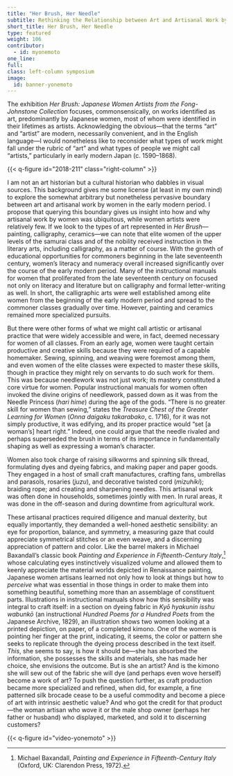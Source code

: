 ```yaml
---
title: "Her Brush, Her Needle"
subtitle: Rethinking the Relationship between Art and Artisanal Work by Women in Early Modern Japan
short_title: Her Brush, Her Needle
type: featured
weight: 106
contributor:
  - id: myonemoto
one_line:
full:
class: left-column symposium
image:
  id: banner-yonemoto
---
```


The exhibition *Her Brush:* *Japanese Women Artists from the Fong-Johnstone Collection* focuses, commonsensically, on works identified as art, predominantly by Japanese women, most of whom were identified in their lifetimes as artists. Acknowledging the obvious—that the terms “art” and “artist” are modern, necessarily convenient, and in the English language—I would nonetheless like to reconsider what types of work might fall under the rubric of “art” and what types of people we might call “artists,” particularly in early modern Japan (c. 1590–1868).

{{< q-figure id="2018-211" class="right-column" >}}

I am not an art historian but a cultural historian who dabbles in visual sources. This background gives me some license (at least in my own mind) to explore the somewhat arbitrary but nonetheless pervasive boundary between art and artisanal work by women in the early modern period. I propose that querying this boundary gives us insight into how and why artisanal work by women was ubiquitous, while women artists were relatively few. If we look to the types of art represented in *Her Brush*—painting, calligraphy, ceramics—we can note that elite women of the upper levels of the samurai class and of the nobility received instruction in the literary arts, including calligraphy, as a matter of course. With the growth of educational opportunities for commoners beginning in the late seventeenth century, women’s literacy and numeracy overall increased significantly over the course of the early modern period. Many of the instructional manuals for women that proliferated from the late seventeenth century on focused not only on literacy and literature but on calligraphy and formal letter-writing as well. In short, the calligraphic arts were well established among elite women from the beginning of the early modern period and spread to the commoner classes gradually over time. However, painting and ceramics remained more specialized pursuits.

But there were other forms of what we might call artistic or artisanal practice that were widely accessible and were, in fact, deemed necessary for women of all classes. From an early age, women were taught certain productive and creative skills because they were required of a capable homemaker. Sewing, spinning, and weaving were foremost among them, and even women of the elite classes were expected to master these skills, though in practice they might rely on servants to do such work for them. This was because needlework was not just work; its mastery constituted a core virtue for women. Popular instructional manuals for women often invoked the divine origins of needlework, passed down as it was from the Needle Princess (*hari hime*) during the age of the gods. “There is no greater skill for women than sewing,” states the *Treasure Chest of the Greater Learning for Women* (*Onna daigaku takarabako*, c. 1716), for it was not simply productive, it was edifying, and its proper practice would “set [a woman’s] heart right.” Indeed, one could argue that the needle rivaled and perhaps superseded the brush in terms of its importance in fundamentally shaping as well as expressing a woman’s character.

Women also took charge of raising silkworms and spinning silk thread, formulating dyes and dyeing fabrics, and making paper and paper goods. They engaged in a host of small craft manufactures, crafting fans, umbrellas and parasols, rosaries (*juzu*), and decorative twisted cord (*mizuhiki*); braiding rope; and creating and sharpening needles. This artisanal work was often done in households, sometimes jointly with men. In rural areas, it was done in the off-season and during downtime from agricultural work.

These artisanal practices required diligence and manual dexterity, but equally importantly, they demanded a well-honed aesthetic sensibility: an eye for proportion, balance, and symmetry, a measuring gaze that could appreciate symmetrical stitches or an even weave, and a discerning appreciation of pattern and color. Like the barrel makers in Michael Baxandall’s classic book *Painting and Experience in Fifteenth-Century Italy*,[^1] whose calculating eyes instinctively visualized volume and allowed them to keenly appreciate the material worlds depicted in Renaissance painting, Japanese women artisans learned not only how to look at things but how to *perceive* what was essential in those things in order to make them into something beautiful, something more than an assemblage of constituent parts. Illustrations in instructional manuals show how this sensibility was integral to craft itself: in a section on dyeing fabric in *Kyō hyakunin isshu wabunkō* (an instructional *Hundred Poems for a Hundred Poets* from the Japanese Archive, 1829), an illustration shows two women looking at a printed depiction, on paper, of a completed kimono. One of the women is pointing her finger at the print, indicating, it seems, the color or pattern she seeks to replicate through the dyeing process described in the text itself. *This*, she seems to say, is how it should be—she has absorbed the information, she possesses the skills and materials, she has made her choice, she envisions the outcome. But is she an artist? And is the kimono she will sew out of the fabric she will dye (and perhaps even wove herself) become a work of art? To push the question further, as craft production became more specialized and refined, when did, for example, a fine patterned silk brocade cease to be a useful commodity and become a piece of art with intrinsic aesthetic value? And who got the credit for that product—the woman artisan who wove it or the male shop owner (perhaps her father or husband) who displayed, marketed, and sold it to discerning customers?

{{< q-figure id="video-yonemoto" >}}

[^1]: Michael Baxandall, *Painting and Experience in Fifteenth-Century Italy* (Oxford, UK: Clarendon Press, 1972).
